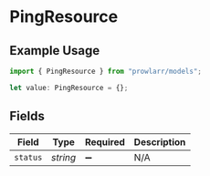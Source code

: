 # PingResource

## Example Usage

```typescript
import { PingResource } from "prowlarr/models";

let value: PingResource = {};
```

## Fields

| Field              | Type               | Required           | Description        |
| ------------------ | ------------------ | ------------------ | ------------------ |
| `status`           | *string*           | :heavy_minus_sign: | N/A                |